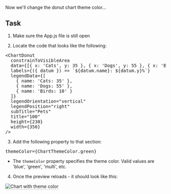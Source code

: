 Now we'll change the donut chart theme color...

## Task

1) Make sure the App.js file is still open

2) Locate the code that looks like the following:

<pre class="file">
&lt;ChartDonut
  constrainToVisibleArea
  data={[{ x: &#39;Cats&#39;, y: 35 }, { x: &#39;Dogs&#39;, y: 55 }, { x: &#39;Birds&#39;, y: 10 }]}
  labels={({ datum }) =&gt; `${datum.name}: ${datum.y}%`}
  legendData={[
    { name: &#39;Cats: 35&#39; }, 
    { name: &#39;Dogs: 55&#39; }, 
    { name: &#39;Birds: 10&#39; }
  ]}
  legendOrientation=&quot;vertical&quot;
  legendPosition=&quot;right&quot;
  subTitle=&quot;Pets&quot;
  title=&quot;100&quot;
  height={230}
  width={350}
/&gt;
</pre>

3) Add the following property to that section:

<pre class="file" data-target="clipboard">
themeColor={ChartThemeColor.green}
</pre>

- The `themeColor` property specifies the theme color. Valid values are 'blue', 'green', 'multi', etc.

4) Once the preview reloads - it should look like this:
<img src="donut-chart/assets/theme.png" alt="Chart with theme color" style="box-shadow: rgba(3, 3, 3, 0.2) 0px 1.25px 2.5px 0px;" />

